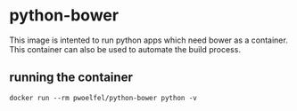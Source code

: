 # python-bower
This image is intented to run python apps which need bower as a container. This container can also be used to automate the build process.

## running the container

```
docker run --rm pwoelfel/python-bower python -v
```
